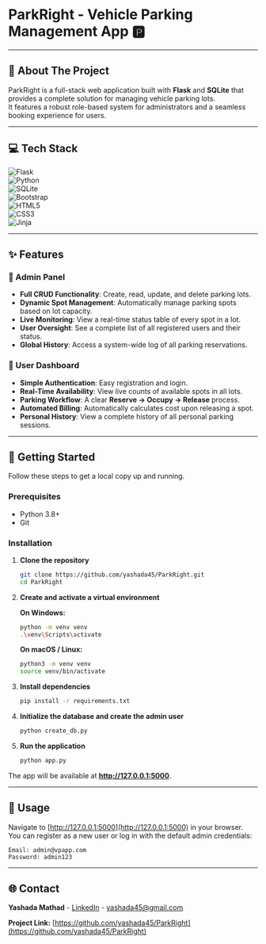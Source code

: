 # ParkRight - Vehicle Parking Management App 🅿️

---

## 📝 About The Project

ParkRight is a full-stack web application built with **Flask** and **SQLite** that provides a complete solution for managing vehicle parking lots.  
It features a robust role-based system for administrators and a seamless booking experience for users.

---

## 💻 Tech Stack

![Flask](https://img.shields.io/badge/flask-%23000.svg?style=for-the-badge&logo=flask&logoColor=white)  
![Python](https://img.shields.io/badge/python-3670A0?style=for-the-badge&logo=python&logoColor=ffdd54)  
![SQLite](https://img.shields.io/badge/sqlite-%2307405e.svg?style=for-the-badge&logo=sqlite&logoColor=white)  
![Bootstrap](https://img.shields.io/badge/bootstrap-%238511FA.svg?style=for-the-badge&logo=bootstrap&logoColor=white)  
![HTML5](https://img.shields.io/badge/html5-%23E34F26.svg?style=for-the-badge&logo=html5&logoColor=white)  
![CSS3](https://img.shields.io/badge/css3-%231572B6.svg?style=for-the-badge&logo=css3&logoColor=white)  
![Jinja](https://img.shields.io/badge/jinja-A91E1E.svg?style=for-the-badge&logo=jinja&logoColor=white)

---

## ✨ Features

### 👑 Admin Panel
- **Full CRUD Functionality**: Create, read, update, and delete parking lots.
- **Dynamic Spot Management**: Automatically manage parking spots based on lot capacity.
- **Live Monitoring**: View a real-time status table of every spot in a lot.
- **User Oversight**: See a complete list of all registered users and their status.
- **Global History**: Access a system-wide log of all parking reservations.

### 👤 User Dashboard
- **Simple Authentication**: Easy registration and login.
- **Real-Time Availability**: View live counts of available spots in all lots.
- **Parking Workflow**: A clear **Reserve → Occupy → Release** process.
- **Automated Billing**: Automatically calculates cost upon releasing a spot.
- **Personal History**: View a complete history of all personal parking sessions.

---

## 🚀 Getting Started

Follow these steps to get a local copy up and running.

### **Prerequisites**
- Python 3.8+
- Git

### **Installation**

1. **Clone the repository**
   ```bash
   git clone https://github.com/yashada45/ParkRight.git
   cd ParkRight
   ```

2. **Create and activate a virtual environment**

   **On Windows:**
   ```bash
   python -m venv venv
   .\venv\Scripts\activate
   ```

   **On macOS / Linux:**
   ```bash
   python3 -m venv venv
   source venv/bin/activate
   ```

3. **Install dependencies**
   ```bash
   pip install -r requirements.txt
   ```

4. **Initialize the database and create the admin user**
   ```bash
   python create_db.py
   ```

5. **Run the application**
   ```bash
   python app.py
   ```

The app will be available at **http://127.0.0.1:5000**.

---

## 📖 Usage

Navigate to [http://127.0.0.1:5000](http://127.0.0.1:5000) in your browser.  
You can register as a new user or log in with the default admin credentials:

```
Email: admin@vpapp.com
Password: admin123
```

---

## 🌐 Contact

**Yashada Mathad** - [LinkedIn](https://linkedin.com/in/yashada-mathad-27131928b) - yashada45@gmail.com  

**Project Link:** [https://github.com/yashada45/ParkRight](https://github.com/yashada45/ParkRight)

